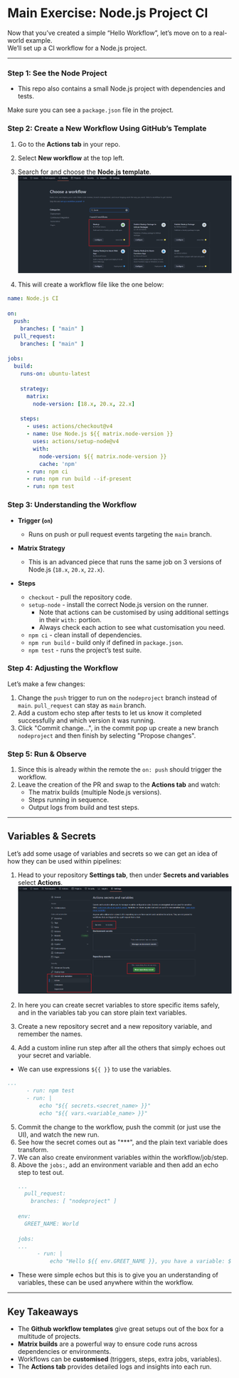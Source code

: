 
# Main Exercise: Node.js Project CI

Now that you’ve created a simple “Hello Workflow”, let’s move on to a real-world example.  
We’ll set up a CI workflow for a Node.js project.

---

### Step 1: See the Node Project

- This repo also contains a small Node.js project with dependencies and tests.

Make sure you can see a `package.json` file in the project.

### Step 2: Create a New Workflow Using GitHub’s Template

1. Go to the **Actions tab** in your repo.
2. Select **New workflow** at the top left.
3. Search for and choose the **Node.js template**.
<kbd>![actions-pick-node](../images/actions-pick-node.png)</kbd>

4. This will create a workflow file like the one below:

```yaml
name: Node.js CI

on:
  push:
    branches: [ "main" ]
  pull_request:
    branches: [ "main" ]

jobs:
  build:
    runs-on: ubuntu-latest

    strategy:
      matrix:
        node-version: [18.x, 20.x, 22.x]

    steps:
      - uses: actions/checkout@v4
      - name: Use Node.js ${{ matrix.node-version }}
        uses: actions/setup-node@v4
        with:
          node-version: ${{ matrix.node-version }}
          cache: 'npm'
      - run: npm ci
      - run: npm run build --if-present
      - run: npm test
```

### Step 3: Understanding the Workflow

- **Trigger (`on`)**
  - Runs on push or pull request events targeting the `main` branch.

- **Matrix Strategy**
  - This is an advanced piece that runs the same job on 3 versions of Node.js (`18.x`, `20.x`, `22.x`).

- **Steps**
  - `checkout` - pull the repository code.
  - `setup-node` - install the correct Node.js version on the runner.
    - Note that actions can be customised by using additional settings in their `with:` portion.
    - Always check each action to see what customisation you need.
  - `npm ci` - clean install of dependencies.
  - `npm run build` - build only if defined in `package.json`.
  - `npm test` - runs the project’s test suite.

### Step 4: Adjusting the Workflow

Let’s make a few changes:

1. Change the `push` trigger to run on the `nodeproject` branch instead of `main`. `pull_request` can stay as `main` branch.
2. Add a custom echo step after tests to let us know it completed successfully and which version it was running.
3. Click "Commit change...", in the commit pop up create a new branch `nodeproject` and then finish by selecting "Propose changes".

### Step 5: Run & Observe

1. Since this is already within the remote the `on: push` should trigger the workflow.
2. Leave the creation of the PR and swap to the **Actions tab** and watch:
   - The matrix builds (multiple Node.js versions).
   - Steps running in sequence.
   - Output logs from build and test steps.

---

## Variables & Secrets

Let’s add some usage of variables and secrets so we can get an idea of how they can be used within pipelines:

1. Head to your repository **Settings tab**, then under **Secrets and variables** select **Actions**.
<kbd>![actions-secrets-variables](../images/actions-secrets-variables.png)</kbd>

2. In here you can create secret variables to store specific items safely, and in the variables tab you can store plain text variables.
3. Create a new repository secret and a new repository variable, and remember the names.
4. Add a custom inline run step after all the others that simply echoes out your secret and variable.
  - We can use expressions `${{ }}` to use the variables.
   ```yaml
   ...
         - run: npm test
         - run: |
             echo "${{ secrets.<secret_name> }}"
             echo "${{ vars.<variable_name> }}"
   ```
5. Commit the change to the workflow, push the commit (or just use the UI), and watch the new run.
6. See how the secret comes out as "***", and the plain text variable does transform.
7. We can also create environment variables within the workflow/job/step.
8. Above the `jobs:`, add an environment variable and then add an echo step to test out.
   ```yaml
   ...
     pull_request:
       branches: [ "nodeproject" ]

   env:
     GREET_NAME: World

   jobs:
   ...
         - run: |
             echo "Hello ${{ env.GREET_NAME }}, you have a variable: ${{ vars.<variable_name> }}, and a secret: ${{ secrets.<secret_name> }}"
   ```

- These were simple echos but this is to give you an understanding of variables, these can be used anywhere within the workflow.

---

## Key Takeaways

- The **Github workflow templates** give great setups out of the box for a multitude of projects.
- **Matrix builds** are a powerful way to ensure code runs across dependencies or environments.
- Workflows can be **customised** (triggers, steps, extra jobs, variables).
- The **Actions tab** provides detailed logs and insights into each run.
